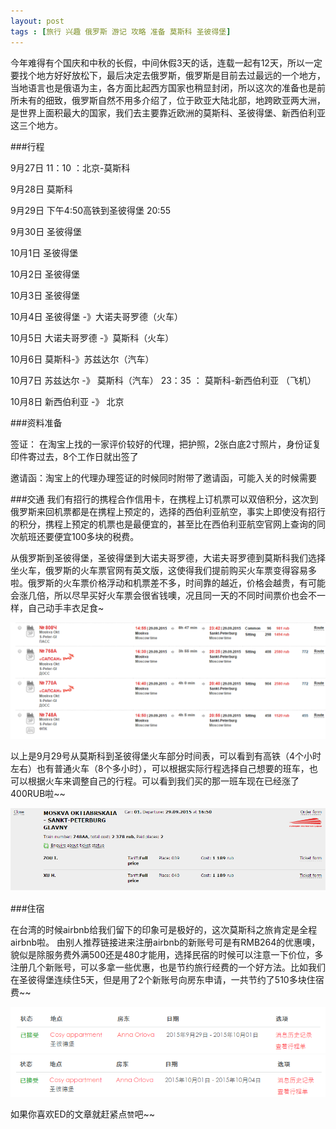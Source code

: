 ```yaml
---
layout: post
tags : [旅行 兴趣 俄罗斯 游记 攻略 准备 莫斯科 圣彼得堡] 
---
```


今年难得有个国庆和中秋的长假，中间休假3天的话，连载一起有12天，所以一定要找个地方好好放松下，最后决定去俄罗斯，俄罗斯是目前去过最远的一个地方，当地语言也是俄语为主，各方面比起西方国家也稍显封闭，所以这次的准备也是前所未有的细致，俄罗斯自然不用多介绍了，位于欧亚大陆北部，地跨欧亚两大洲，是世界上面积最大的国家，我们去主要靠近欧洲的莫斯科、圣彼得堡、新西伯利亚这三个地方。


###行程

9月27日  11：10 ：北京-莫斯科

9月28日 莫斯科 

9月29日 下午4:50高铁到圣彼得堡 20:55

9月30日 圣彼得堡

10月1日  圣彼得堡

10月2日 圣彼得堡

10月3日 圣彼得堡

10月4日 圣彼得堡 -》大诺夫哥罗德（火车）

10月5日 大诺夫哥罗德 -》莫斯科（火车）

10月6日  莫斯科-》苏兹达尔（汽车）

10月7日 苏兹达尔 -》 莫斯科（汽车）  23：35 ： 莫斯科-新西伯利亚 （飞机）

10月8日  新西伯利亚 -》 北京

###资料准备

签证： 在淘宝上找的一家评价较好的代理，把护照，2张白底2寸照片，身份证复印件寄过去，8个工作日就出签了

邀请函：淘宝上的代理办理签证的时候同时附带了邀请函，可能入关的时候需要

###交通
我们有招行的携程合作信用卡，在携程上订机票可以双倍积分，这次到俄罗斯来回机票都是在携程上预定的，选择的西伯利亚航空，事实上即使没有招行的积分，携程上预定的机票也是最便宜的，甚至比在西伯利亚航空官网上查询的同次航班还要便宜100多块的税费。

从俄罗斯到圣彼得堡，圣彼得堡到大诺夫哥罗德，大诺夫哥罗德到莫斯科我们选择坐火车，俄罗斯的火车票官网有英文版，这使得我们提前购买火车票变得容易多啦。俄罗斯的火车票价格浮动和机票差不多，时间靠的越近，价格会越贵，有可能会涨几倍，所以尽早买好火车票会很省钱噢，况且同一天的不同时间票价也会不一样，自己动手丰衣足食~

 <img src='/assets/articles/2015-08-27/1.png' /> 

以上是9月29号从莫斯科到圣彼得堡火车部分时间表，可以看到有高铁（4个小时左右）也有普通火车（8个多小时），可以根据实际行程选择自己想要的班车，也可以根据火车来调整自己的行程。可以看到我们买的那一班车现在已经涨了400RUB啦~~


 <img src='/assets/articles/2015-08-27/2.png' /> 

###住宿

在台湾的时候airbnb给我们留下的印象可是极好的，这次莫斯科之旅肯定是全程airbnb啦。
由别人推荐链接进来注册airbnb的新账号可是有RMB264的优惠噢，貌似是除服务费外满500还是480才能用，选择民宿的时候可以注意一下价位，多注册几个新账号，可以多拿一些优惠，也是节约旅行经费的一个好方法。比如我们在圣彼得堡连续住5天，但是用了2个新账号向房东申请，一共节约了510多块住宿费~~

 <img src='/assets/articles/2015-08-27/3.png' /> 
 
 <img src='/assets/articles/2015-08-27/4.png' /> 

如果你喜欢ED的文章就赶紧点`赞`吧~~

